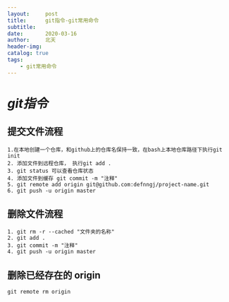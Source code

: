 ```yaml
---
layout:     post
title:      git指令-git常用命令
subtitle:   
date:       2020-03-16
author:     北天
header-img: 
catalog: true
tags:
    - git常用命令
---
```


# *git指令*

## 提交文件流程

    1.在本地创建一个仓库，和github上的仓库名保持一致，在bash上本地仓库路径下执行git init
    2. 添加文件到远程仓库， 执行git add .
    3. git status 可以查看仓库状态
    4. 添加文件到缓存 git commit -m "注释"
    5. git remote add origin git@github.com:defnngj/project-name.git
    6. git push -u origin master

## 删除文件流程

    1. git rm -r --cached "文件夹的名称"
    2. git add .
    3. git commit -m "注释"
    4. git push -u origin master

## 删除已经存在的 origin

    git remote rm origin
